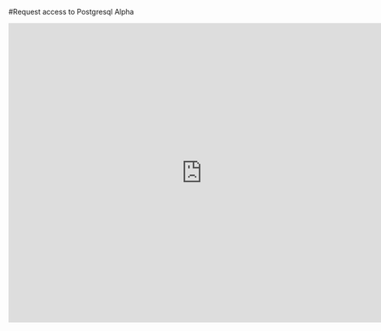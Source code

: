 #Request access to Postgresql Alpha

<html>
<iframe src="https://spreadsheets0.google.com/spreadsheet/embeddedform?formkey=dC1wUlVQTlJ5cEdRckhVby1QVU5xbFE6MA" width="760" height="589" frameborder="0" marginheight="0" marginwidth="0">Loading...</iframe>
</html>